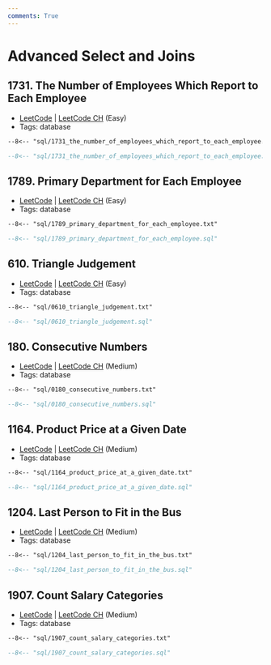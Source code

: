 ```yaml
---
comments: True
---
```


# Advanced Select and Joins

## 1731. The Number of Employees Which Report to Each Employee

-   [LeetCode](https://leetcode.com/problems/the-number-of-employees-which-report-to-each-employee/) | [LeetCode CH](https://leetcode.cn/problems/the-number-of-employees-which-report-to-each-employee/) (Easy)
-   Tags: database

```txt title="1731. The Number of Employees Which Report to Each Employee"
--8<-- "sql/1731_the_number_of_employees_which_report_to_each_employee.txt"
```

```sql title="1731. The Number of Employees Which Report to Each Employee"
--8<-- "sql/1731_the_number_of_employees_which_report_to_each_employee.sql"
```


## 1789. Primary Department for Each Employee

-   [LeetCode](https://leetcode.com/problems/primary-department-for-each-employee/) | [LeetCode CH](https://leetcode.cn/problems/primary-department-for-each-employee/) (Easy)
-   Tags: database

```txt title="1789. Primary Department for Each Employee"
--8<-- "sql/1789_primary_department_for_each_employee.txt"
```

```sql title="1789. Primary Department for Each Employee"
--8<-- "sql/1789_primary_department_for_each_employee.sql"
```


## 610. Triangle Judgement

-   [LeetCode](https://leetcode.com/problems/triangle-judgement/) | [LeetCode CH](https://leetcode.cn/problems/triangle-judgement/) (Easy)
-   Tags: database

```txt title="610. Triangle Judgement"
--8<-- "sql/0610_triangle_judgement.txt"
```

```sql title="610. Triangle Judgement"
--8<-- "sql/0610_triangle_judgement.sql"
```


## 180. Consecutive Numbers

-   [LeetCode](https://leetcode.com/problems/consecutive-numbers/) | [LeetCode CH](https://leetcode.cn/problems/consecutive-numbers/) (Medium)
-   Tags: database

```txt title="180. Consecutive Numbers"
--8<-- "sql/0180_consecutive_numbers.txt"
```

```sql title="180. Consecutive Numbers"
--8<-- "sql/0180_consecutive_numbers.sql"
```


## 1164. Product Price at a Given Date

-   [LeetCode](https://leetcode.com/problems/product-price-at-a-given-date/) | [LeetCode CH](https://leetcode.cn/problems/product-price-at-a-given-date/) (Medium)
-   Tags: database

```txt title="1164. Product Price at a Given Date"
--8<-- "sql/1164_product_price_at_a_given_date.txt"
```

```sql title="1164. Product Price at a Given Date"
--8<-- "sql/1164_product_price_at_a_given_date.sql"
```


## 1204. Last Person to Fit in the Bus

-   [LeetCode](https://leetcode.com/problems/last-person-to-fit-in-the-bus/) | [LeetCode CH](https://leetcode.cn/problems/last-person-to-fit-in-the-bus/) (Medium)
-   Tags: database

```txt title="1204. Last Person to Fit in the Bus"
--8<-- "sql/1204_last_person_to_fit_in_the_bus.txt"
```

```sql title="1204. Last Person to Fit in the Bus"
--8<-- "sql/1204_last_person_to_fit_in_the_bus.sql"
```


## 1907. Count Salary Categories

-   [LeetCode](https://leetcode.com/problems/count-salary-categories/) | [LeetCode CH](https://leetcode.cn/problems/count-salary-categories/) (Medium)
-   Tags: database

```txt title="1907. Count Salary Categories"
--8<-- "sql/1907_count_salary_categories.txt"
```

```sql title="1907. Count Salary Categories"
--8<-- "sql/1907_count_salary_categories.sql"
```
